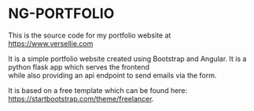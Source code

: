 # NG-PORTFOLIO

This is the source code for my portfolio website at https://www.versellie.com


It is a simple portfolio website created using Bootstrap and Angular.  It is a python flask app which serves the frontend  
while also providing an api endpoint to send emails via the form.

It is based on a free template which can be found here: https://startbootstrap.com/theme/freelancer.
